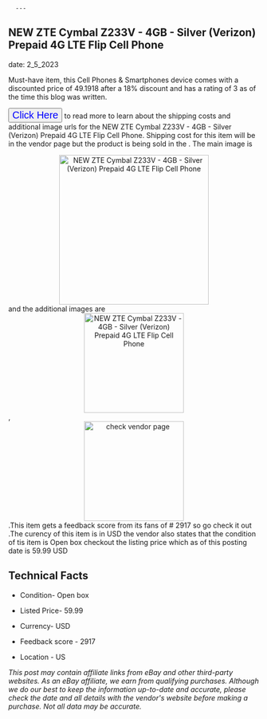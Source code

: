  
      ---
      

 ## NEW ZTE Cymbal Z233V - 4GB - Silver (Verizon) Prepaid 4G LTE Flip Cell Phone 

 

      

date: 2_5_2023
     

    
      

Must-have item, this Cell Phones & Smartphones device comes with a discounted price of 49.1918 after a 18% discount and has a rating of  3 as of the time this blog was written.

 <button style="font-size:20px;color:blue" onclick="window.location.href = 'https://www.ebay.com/itm/404140226240?hash=item5e18a276c0%3Ag%3AreAAAOSw5EZj2%7E38&mkevt=1&mkcid=1&mkrid=711-53200-19255-0&campid=%253CePNCampaignId%253E&customid=%253CreferenceId%253E&toolid=10049'">Click Here</button>  to read more to learn about the shipping costs and additional image urls for the NEW ZTE Cymbal Z233V - 4GB - Silver (Verizon) Prepaid 4G LTE Flip Cell Phone. Shipping cost for this item will be in the vendor page but the product is being sold in the . The main image is <div style="text-align:center;"><img onclick="window.location.href = 'https://www.ebay.com/itm/404140226240?hash=item5e18a276c0%3Ag%3AreAAAOSw5EZj2%7E38&mkevt=1&mkcid=1&mkrid=711-53200-19255-0&campid=%253CePNCampaignId%253E&customid=%253CreferenceId%253E&toolid=10049';" src="https://i.ebayimg.com/thumbs/images/g/reAAAOSw5EZj2~38/s-l225.jpg" alt="NEW ZTE Cymbal Z233V - 4GB - Silver (Verizon) Prepaid 4G LTE Flip Cell Phone" style="width:300px; height:auto;object-fit:contain;" /></div> and the additional images are <div style="text-align:center;"><img onclick="window.location.href = 'https://www.ebay.com/itm/404140226240?hash=item5e18a276c0%3Ag%3AreAAAOSw5EZj2%7E38&mkevt=1&mkcid=1&mkrid=711-53200-19255-0&campid=%253CePNCampaignId%253E&customid=%253CreferenceId%253E&toolid=10049';" src="https://i.ebayimg.com/images/g/reAAAOSw5EZj2~38/s-l1200.jpg" alt="NEW ZTE Cymbal Z233V - 4GB - Silver (Verizon) Prepaid 4G LTE Flip Cell Phone" style="width:200px; height:auto;object-fit:contain;" /></div>,<div style="text-align:center;"><img onclick="window.location.href = 'https://www.ebay.com/itm/404140226240?hash=item5e18a276c0%3Ag%3AreAAAOSw5EZj2%7E38&mkevt=1&mkcid=1&mkrid=711-53200-19255-0&campid=%253CePNCampaignId%253E&customid=%253CreferenceId%253E&toolid=10049';" src="https://origin-galleryplus.ebayimg.com/ws/web/404140226240_2_0_1/225x225.jpg,https://origin-galleryplus.ebayimg.com/ws/web/404140226240_3_0_1/225x225.jpg,https://origin-galleryplus.ebayimg.com/ws/web/404140226240_4_0_1/225x225.jpg,https://origin-galleryplus.ebayimg.com/ws/web/404140226240_5_0_1/225x225.jpg,https://origin-galleryplus.ebayimg.com/ws/web/404140226240_6_0_1/225x225.jpg,https://origin-galleryplus.ebayimg.com/ws/web/404140226240_7_0_1/225x225.jpg" alt="check vendor page" style="width:200px; height:auto;object-fit:contain;"/></div>.This item gets a feedback score from its fans of # 2917 so go check it out .The curency of this item is in USD the vendor also states that the condition of tis item is Open box checkout the listing price which as of this posting date is  59.99 USD 


      
      

 ## Technical Facts 



      

 - Condition- Open box 


      

 - Listed Price- 59.99 


      

 - Currency- USD 


      

 - Feedback score - 2917 


      

 - Location - US 



      

*_This post may contain affiliate links from eBay and other third-party websites. As an eBay affiliate, we earn from qualifying purchases. Although we do our best to keep the information up-to-date and accurate, please check the date and all details with the vendor's website before making a purchase. Not all data may be accurate._*



      
      